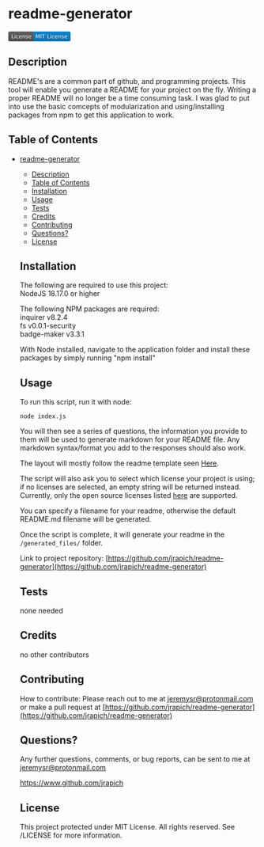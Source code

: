 
  # readme-generator
  <svg xmlns="http://www.w3.org/2000/svg" xmlns:xlink="http://www.w3.org/1999/xlink" width="126" height="20" role="img" aria-label="License: MIT License"><title>License: MIT License</title><linearGradient id="s" x2="0" y2="100%"><stop offset="0" stop-color="#bbb" stop-opacity=".1"/><stop offset="1" stop-opacity=".1"/></linearGradient><clipPath id="r"><rect width="126" height="20" rx="3" fill="#fff"/></clipPath><g clip-path="url(#r)"><rect width="51" height="20" fill="#555"/><rect x="51" width="75" height="20" fill="#007ec6"/><rect width="126" height="20" fill="url(#s)"/></g><g fill="#fff" text-anchor="middle" font-family="Verdana,Geneva,DejaVu Sans,sans-serif" text-rendering="geometricPrecision" font-size="110"><text aria-hidden="true" x="265" y="150" fill="#010101" fill-opacity=".3" transform="scale(.1)" textLength="410">License</text><text x="265" y="140" transform="scale(.1)" fill="#fff" textLength="410">License</text><text aria-hidden="true" x="875" y="150" fill="#010101" fill-opacity=".3" transform="scale(.1)" textLength="650">MIT License</text><text x="875" y="140" transform="scale(.1)" fill="#fff" textLength="650">MIT License</text></g></svg>
  
  ## Description
  README's are a common part of github, and programming projects. This tool will enable you generate a README for your project on the fly. Writing a proper README will no longer be a time consuming task.   I was glad to put into use the basic comcepts of modularization and using/installing packages from npm to get this application to work.  

  ## Table of Contents
- [readme-generator](#readme-generator)
  - [Description](#description)
  - [Table of Contents](#table-of-contents)
  - [Installation](#installation)
  - [Usage](#usage)
  - [Tests](#tests)
  - [Credits](#credits)
  - [Contributing](#contributing)
  - [Questions?](#questions)
  - [License](#license)

  ## Installation
  The following are required to use this project:  
  NodeJS 18.17.0 or higher  

  The following NPM packages are required:  
  inquirer v8.2.4   
  fs v0.0.1-security   
  badge-maker v3.3.1   
  
  With Node installed, navigate to the application folder and install these packages by simply running "npm install"

  ## Usage
  To run this script, run it with node:  

  `node index.js`   

  You will then see a series of questions, the information you provide to them will be used to generate markdown for your README file.  Any markdown syntax/format you add to the responses should also work.   

  The layout will mostly follow the readme template seen [Here]("./utils/template-readme.md).

  The script will also ask you to select which license your project is using; if no licenses are selected, an empty string will be returned instead. Currently, only the  open source licenses listed [here](https://www.choosealicense.com/licenses) are supported.   
  
  You can specify a filename for your readme, otherwise the default README.md filename will be generated. 

  Once the script is complete, it will generate your readme in the `/generated_files/` folder.

  Link to project repository: [https://github.com/jrapich/readme-generator](https://github.com/jrapich/readme-generator)

  ## Tests
  none needed

  ## Credits
  no other contributors

  ## Contributing
  How to contribute:
  Please reach out to me at jeremysr@protonmail.com or make a pull request at [https://github.com/jrapich/readme-generator](https://github.com/jrapich/readme-generator)

  ## Questions?
  Any further questions, comments, or bug reports, can be sent to me at jeremysr@protonmail.com
  
  https://www.github.com/jrapich

  ## License
  This project protected under MIT License.
  All rights reserved. See /LICENSE for more information.

  